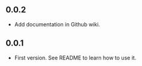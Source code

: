 ## 0.0.2

  * Add documentation in Github wiki.

## 0.0.1

  * First version. See README to learn how to use it.
